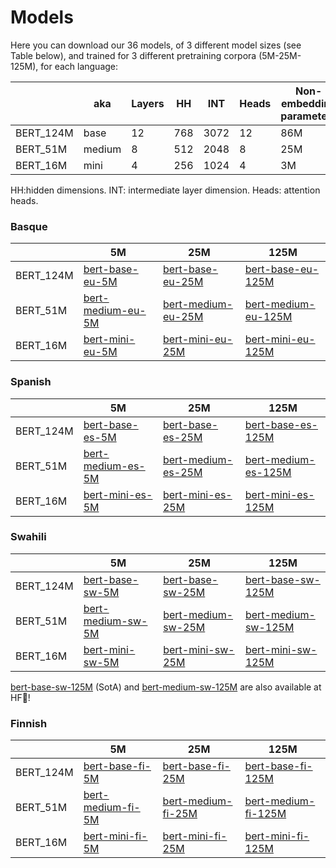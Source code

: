 # Models

Here you can download our 36 models, of 3 different model sizes (see Table below), and trained for 3 different pretraining corpora (5M-25M-125M), for each language:

|           | aka    | Layers | HH     | INT  | Heads | Non-embedding parameters | Parameters |
|-----------|--------|--------|--------|------|-------|--------------------------|------------|
| BERT_124M | base   | 12     | 768    | 3072 | 12    | 86M                      | 124M       |
| BERT_51M  | medium | 8      | 512    | 2048 | 8     | 25M                      | 51M        |
| BERT_16M  | mini   | 4      | 256    | 1024 | 4     | 3M                       | 16M        |

HH:hidden dimensions. INT: intermediate layer dimension. Heads: attention heads.

### Basque

|            |   5M                             |   25M                             |   125M                                |
|------------|----------------------------------|-----------------------------------|---------------------------------------|
| BERT_124M  |  [bert-base-eu-5M](https://storage.googleapis.com/elhuyar/low-scaling-laws/models/bert_base_eu_5M.tar.gz)  |  [bert-base-eu-25M](https://storage.googleapis.com/elhuyar/low-scaling-laws/models/bert_base_eu_25M.tar.gz)  |   [bert-base-eu-125M](https://storage.googleapis.com/elhuyar/low-scaling-laws/models/bert_base_eu_125M.tar.gz) |
| BERT_51M   |  [bert-medium-eu-5M](https://storage.googleapis.com/elhuyar/low-scaling-laws/models/bert_medium_eu_5M.tar.gz)  |  [bert-medium-eu-25M](https://storage.googleapis.com/elhuyar/low-scaling-laws/models/bert_medium_eu_25M.tar.gz)  |   [bert-medium-eu-125M](https://storage.googleapis.com/elhuyar/low-scaling-laws/models/bert_medium_eu_125M.tar.gz) |
| BERT_16M   | [bert-mini-eu-5M](https://storage.googleapis.com/elhuyar/low-scaling-laws/models/bert_mini_eu_5M.tar.gz)  |  [bert-mini-eu-25M](https://storage.googleapis.com/elhuyar/low-scaling-laws/models/bert_mini_eu_25M/pytorch_model.bin)  |   [bert-mini-eu-125M](https://storage.googleapis.com/elhuyar/low-scaling-laws/models/bert_mini_eu_125M.tar.gz) |

### Spanish

|            |   5M                             |   25M                             |   125M                                |
|------------|----------------------------------|-----------------------------------|---------------------------------------|
| BERT_124M  |  [bert-base-es-5M](https://storage.googleapis.com/elhuyar/low-scaling-laws/models/bert_base_es_5M.tar.gz)  |  [bert-base-es-25M](https://storage.googleapis.com/elhuyar/low-scaling-laws/models/bert_base_es_25M.tar.gz)  |   [bert-base-es-125M](https://storage.googleapis.com/elhuyar/low-scaling-laws/models/bert_base_es_125M.tar.gz) |
| BERT_51M   |  [bert-medium-es-5M](https://storage.googleapis.com/elhuyar/low-scaling-laws/models/bert_medium_es_5M.tar.gz)  |  [bert-medium-es-25M](https://storage.googleapis.com/elhuyar/low-scaling-laws/models/bert_medium_es_25M.tar.gz)  |   [bert-medium-es-125M](https://storage.googleapis.com/elhuyar/low-scaling-laws/models/bert_medium_es_125M.tar.gz) |
| BERT_16M   | [bert-mini-es-5M](https://storage.googleapis.com/elhuyar/low-scaling-laws/models/bert_mini_es_5M.tar.gz)  |  [bert-mini-es-25M](https://storage.googleapis.com/elhuyar/low-scaling-laws/models/bert_mini_es_25M.tar.gz)  |   [bert-mini-es-125M](https://storage.googleapis.com/elhuyar/low-scaling-laws/models/bert_mini_es_125M.tar.gz) |

### Swahili

|            |   5M                             |   25M                             |   125M                                |
|------------|----------------------------------|-----------------------------------|---------------------------------------|
| BERT_124M  |  [bert-base-sw-5M](https://storage.googleapis.com/elhuyar/low-scaling-laws/models/bert_base_sw_5M.tar.gz)  |  [bert-base-sw-25M](https://storage.googleapis.com/elhuyar/low-scaling-laws/models/bert_base_sw_25M.tar.gz)  |   [bert-base-sw-125M](https://storage.googleapis.com/elhuyar/low-scaling-laws/models/bert_base_sw_125M.tar.gz)  |
| BERT_51M   |  [bert-medium-sw-5M](https://storage.googleapis.com/elhuyar/low-scaling-laws/models/bert_medium_sw_5M.tar.gz)  |  [bert-medium-sw-25M](https://storage.googleapis.com/elhuyar/low-scaling-laws/models/bert_medium_sw_25M.tar.gz)  |   [bert-medium-sw-125M](https://storage.googleapis.com/elhuyar/low-scaling-laws/models/bert_medium_sw_125M.tar.gz) |
| BERT_16M   | [bert-mini-sw-5M](https://storage.googleapis.com/elhuyar/low-scaling-laws/models/bert_mini_sw_5M.tar.gz)  |  [bert-mini-sw-25M](https://storage.googleapis.com/elhuyar/low-scaling-laws/models/bert_mini_sw_25M.tar.gz)  |   [bert-mini-sw-125M](https://storage.googleapis.com/elhuyar/low-scaling-laws/models/bert_mini_sw_125M.tar.gz) |

[bert-base-sw-125M](https://huggingface.co/datasets/orai-nlp/bert-base-sw) (SotA) and [bert-medium-sw-125M](https://huggingface.co/datasets/orai-nlp/bert-medium-sw) are also available at HF🤗! 

### Finnish

|            |   5M                             |   25M                             |   125M                                |
|------------|----------------------------------|-----------------------------------|---------------------------------------|
| BERT_124M  |  [bert-base-fi-5M](https://storage.googleapis.com/elhuyar/low-scaling-laws/models/bert_base_fi_5M.tar.gz)  |  [bert-base-fi-25M](https://storage.googleapis.com/elhuyar/low-scaling-laws/models/bert_base_fi_25M.tar.gz)  |   [bert-base-fi-125M](https://storage.googleapis.com/elhuyar/low-scaling-laws/models/bert_base_fi_125M.tar.gz) |
| BERT_51M   |  [bert-medium-fi-5M](https://storage.googleapis.com/elhuyar/low-scaling-laws/models/bert_medium_fi_5M.tar.gz)  |  [bert-medium-fi-25M](https://storage.googleapis.com/elhuyar/low-scaling-laws/models/bert_medium_fi_25M.tar.gz)  |   [bert-medium-fi-125M](https://storage.googleapis.com/elhuyar/low-scaling-laws/models/bert_medium_fi_125M.tar.gz) |
| BERT_16M   | [bert-mini-fi-5M](https://storage.googleapis.com/elhuyar/low-scaling-laws/models/bert_mini_fi_5M.tar.gz)  |  [bert-mini-fi-25M](https://storage.googleapis.com/elhuyar/low-scaling-laws/models/bert_mini_fi_25M.tar.gz)  |   [bert-mini-fi-125M](https://storage.googleapis.com/elhuyar/low-scaling-laws/models/bert_mini_fi_125M.tar.gz) |

